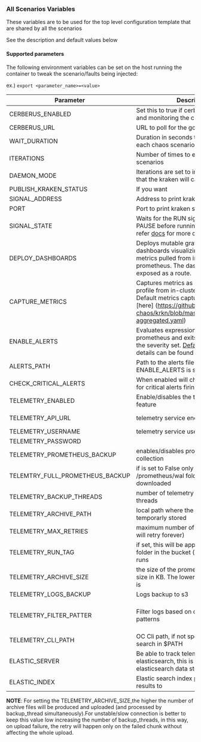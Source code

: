 ### All Scenarios Variables
These variables are to be used for the top level configuration template that are shared by all the scenarios 

See the description and default values below 

#### Supported parameters

The following environment variables can be set on the host running the container to tweak the scenario/faults being injected:

ex.) 
`export <parameter_name>=<value>`

Parameter               | Description                                                           | Default
----------------------- | -----------------------------------------------------------------     | ------------------------------------ |
CERBERUS_ENABLED        | Set this to true if cerberus is running and monitoring the cluster    | False                                |
CERBERUS_URL            | URL to poll for the go/no-go signal                                   | http://0.0.0.0:8080                  |
WAIT_DURATION           | Duration in seconds to wait between each chaos scenario               | 60                                   |
ITERATIONS              | Number of times to execute the scenarios                              | 1                                    |
DAEMON_MODE             | Iterations are set to infinity which means that the kraken will cause chaos forever | False                  |
PUBLISH_KRAKEN_STATUS              | If you want                         | True                                    |
SIGNAL_ADDRESS              | Address to print kraken status to                          | 0.0.0.0                                    |
PORT              | Port to print kraken status to                             | 8081                                    |         |
SIGNAL_STATE      | Waits for the RUN signal when set to PAUSE before running the scenarios, refer [docs](https://github.com/redhat-chaos/krkn/blob/master/docs/signal.md) for more details | RUN |
DEPLOY_DASHBOARDS | Deploys mutable grafana loaded with dashboards visualizing performance metrics pulled from in-cluster prometheus. The dashboard will be exposed as a route. | False |
CAPTURE_METRICS   | Captures metrics as specified in the profile from in-cluster prometheus. Default metrics captures are listed [here] (https://github.com/redhat-chaos/krkn/blob/master/config/metrics-aggregated.yaml) | False |
ENABLE_ALERTS     | Evaluates expressions from in-cluster prometheus and exits 0 or 1 based on the severity set. [Default profile](https://github.com/redhat-chaos/krkn/blob/master/config/alerts). More details can be found [here](https://github.com/redhat-chaos/krkn#alerts) | False |
ALERTS_PATH       | Path to the alerts file to use when ENABLE_ALERTS is set | config/alerts |
CHECK_CRITICAL_ALERTS | When enabled will check prometheus for critical alerts firing post chaos | False |
TELEMETRY_ENABLED | Enable/disables the telemetry collection feature | False |
TELEMETRY_API_URL | telemetry service endpoint | https://ulnmf9xv7j.execute-api.us-west-2.amazonaws.com/production |
TELEMETRY_USERNAME | telemetry service username | redhat-chaos |
TELEMETRY_PASSWORD | | No default |
TELEMETRY_PROMETHEUS_BACKUP | enables/disables prometheus data collection | True |
TELEMTRY_FULL_PROMETHEUS_BACKUP | if is set to False only the /prometheus/wal folder will be downloaded | False |
TELEMETRY_BACKUP_THREADS | number of telemetry download/upload threads | 5 |
TELEMETRY_ARCHIVE_PATH | local path where the archive files will be temporarly stored | /tmp |
TELEMETRY_MAX_RETRIES | maximum number of upload retries (if 0 will retry forever)  | 0 |
TELEMETRY_RUN_TAG | if set, this will be appended to the run folder in the bucket (useful to group the runs | chaos |
TELEMETRY_ARCHIVE_SIZE | the size of the prometheus data archive size in KB. The lower the size of archive is | 1000 |
TELEMETRY_LOGS_BACKUP  | Logs backup to s3 | False |
TELEMETRY_FILTER_PATTER | Filter logs based on certain time stamp patterns |["(\\w{3}\\s\\d{1,2}\\s\\d{2}:\\d{2}:\\d{2}\\.\\d+).+","kinit (\\d+/\\d+/\\d+\\s\\d{2}:\\d{2}:\\d{2})\\s+","(\\d{4}-\\d{2}-\\d{2}T\\d{2}:\\d{2}:\\d{2}\\.\\d+Z).+"]  | 
TELEMETRY_CLI_PATH | OC Cli path, if not specified will be search in $PATH | _blank_ |
ELASTIC_SERVER | Be able to track telemtry data in elasticsearch, this is the url of the elasticsearch data storage | _blank_ |
ELASTIC_INDEX | Elastic search index pattern to post results to | _blank_ |

**NOTE**: For setting the TELEMETRY_ARCHIVE_SIZE,the higher the number of archive files will be produced and uploaded (and processed by backup_thread simultaneously).For unstable/slow connection is better to keep this value low increasing the number of backup_threads, in this way, on upload failure, the retry will happen only on the failed chunk without affecting the whole upload.

